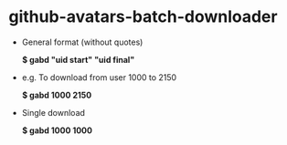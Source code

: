 # github-avatars-batch-downloader

- General format (without quotes)

  **$ gabd "uid start" "uid final"**
  
- e.g. To download from user 1000 to 2150

  **$ gabd 1000 2150**
  
- Single download

  **$ gabd 1000 1000**
